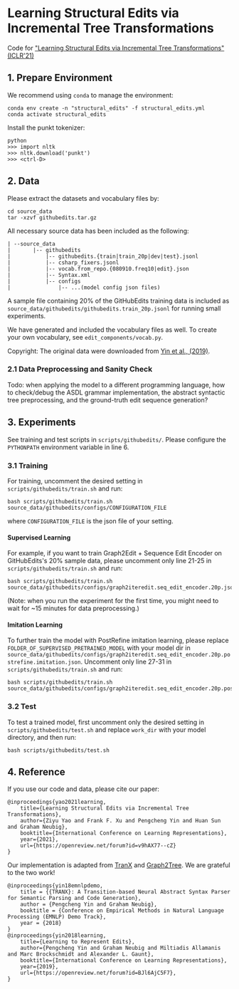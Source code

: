 # Learning Structural Edits via Incremental Tree Transformations

Code for ["Learning Structural Edits via Incremental Tree Transformations" (ICLR'21)](https://openreview.net/pdf?id=v9hAX77--cZ)


## 1. Prepare Environment
We recommend using `conda` to manage the environment:
```
conda env create -n "structural_edits" -f structural_edits.yml
conda activate structural_edits
```

Install the punkt tokenizer:
```
python
>>> import nltk
>>> nltk.download('punkt')
>>> <ctrl-D>
```

## 2. Data
Please extract the datasets and vocabulary files by:
```
cd source_data
tar -xzvf githubedits.tar.gz
```

All necessary source data has been included as the following:
```
| --source_data
|       |-- githubedits
|           |-- githubedits.{train|train_20p|dev|test}.jsonl
|           |-- csharp_fixers.jsonl
|           |-- vocab.from_repo.{080910.freq10|edit}.json
|           |-- Syntax.xml
|           |-- configs
|               |-- ...(model config json files)
```
A sample file containing 20% of the GitHubEdits training data is included as `source_data/githubedits/githubedits.train_20p.jsonl` for running small experiments.

We have generated and included the vocabulary files as well. To create your own vocabulary, see `edit_components/vocab.py`.

Copyright: The original data were downloaded from [Yin et al., (2019)](http://www.cs.cmu.edu/~pengchey/githubedits.zip).


### 2.1 Data Preprocessing and Sanity Check
Todo: when applying the model to a different programming language, how to check/debug the ASDL grammar implementation, the abstract syntactic tree preprocessing, and the ground-truth edit sequence generation?

 
## 3. Experiments
See training and test scripts in `scripts/githubedits/`. Please configure the `PYTHONPATH` environment variable in line 6.
 
### 3.1 Training
For training, uncomment the desired setting in `scripts/githubedits/train.sh` and run:
```
bash scripts/githubedits/train.sh source_data/githubedits/configs/CONFIGURATION_FILE
```
where `CONFIGURATION_FILE` is the json file of your setting. 


#### Supervised Learning
For example, if you want to train Graph2Edit + Sequence Edit Encoder on GitHubEdits's 20\% sample data, please uncomment only line 21-25 in `scripts/githubedits/train.sh` and run:
```
bash scripts/githubedits/train.sh source_data/githubedits/configs/graph2iteredit.seq_edit_encoder.20p.json
```
(Note: when you run the experiment for the first time, you might need to wait for ~15 minutes for data preprocessing.)


#### Imitation Learning
To further train the model with PostRefine imitation learning, 
please replace `FOLDER_OF_SUPERVISED_PRETRAINED_MODEL` with your model dir in `source_data/githubedits/configs/graph2iteredit.seq_edit_encoder.20p.postrefine.imitation.json`.
Uncomment only line 27-31 in `scripts/githubedits/train.sh` and run:
```
bash scripts/githubedits/train.sh source_data/githubedits/configs/graph2iteredit.seq_edit_encoder.20p.postrefine.imitation.json
```

### 3.2 Test
To test a trained model, first uncomment only the desired setting in `scripts/githubedits/test.sh` and replace `work_dir` with your model directory, 
and then run:
```
bash scripts/githubedits/test.sh
```

## 4. Reference
If you use our code and data, please cite our paper:
```
@inproceedings{yao2021learning,
    title={Learning Structural Edits via Incremental Tree Transformations},
    author={Ziyu Yao and Frank F. Xu and Pengcheng Yin and Huan Sun and Graham Neubig},
    booktitle={International Conference on Learning Representations},
    year={2021},
    url={https://openreview.net/forum?id=v9hAX77--cZ}
}
```

Our implementation is adapted from [TranX](https://github.com/pcyin/tranx) and [Graph2Tree](https://github.com/microsoft/iclr2019-learning-to-represent-edits).
We are grateful to the two work!
```
@inproceedings{yin18emnlpdemo,
    title = {{TRANX}: A Transition-based Neural Abstract Syntax Parser for Semantic Parsing and Code Generation},
    author = {Pengcheng Yin and Graham Neubig},
    booktitle = {Conference on Empirical Methods in Natural Language Processing (EMNLP) Demo Track},
    year = {2018}
}
@inproceedings{yin2018learning,
    title={Learning to Represent Edits},
    author={Pengcheng Yin and Graham Neubig and Miltiadis Allamanis and Marc Brockschmidt and Alexander L. Gaunt},
    booktitle={International Conference on Learning Representations},
    year={2019},
    url={https://openreview.net/forum?id=BJl6AjC5F7},
}
```
